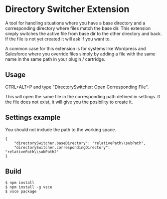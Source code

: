 # Directory Switcher Extension

A tool for handling situations where you have a base directory and a corresponding directory where
files match the base dir. This extension simply switches the active file from base dir to the other directory and back.
If the file is not yet created it will ask if you want to.

A common case for this extension is for systems like Wordpress and Salesforce where you override files
simply by adding a file with the same name in the same path in your plugin / cartridge.

## Usage

CTRL+ALT+P and type "DirectorySwitcher: Open Corresponding File".

This will open the same file in the corresponding path defined in settings.
If the file does not exist, it will give you the posibility to create it.

## Settings example

You should not include the path to the working space.

```
{
    "directorySwitcher.baseDirectory": "relativePath\\subPath",
    "directorySwitcher.correspondingDirectory": "relativePath\\subPath2"
}
```

## Build

```
$ npm install
$ npm install -g vsce
$ vsce package
```

